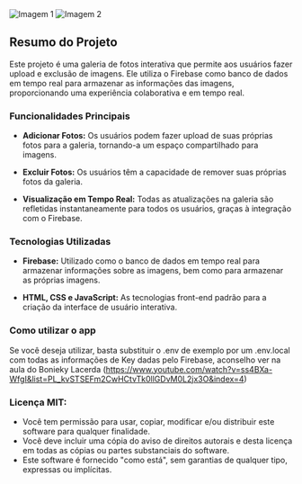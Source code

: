 <!DOCTYPE html>
<html>
<head>

</head>
<body>
<div class="container">
  <img src="https://i.imgur.com/tZbjwJg.jpg" alt="Imagem 1" class="image">
  <img src="https://i.imgur.com/7YeSu5i.jpg" alt="Imagem 2" class="image">
</div>

<!-- Resumo do Projeto -->
## Resumo do Projeto

Este projeto é uma galeria de fotos interativa que permite aos usuários fazer upload e exclusão de imagens. Ele utiliza o Firebase como banco de dados em tempo real para armazenar as informações das imagens, proporcionando uma experiência colaborativa e em tempo real.

### Funcionalidades Principais

- **Adicionar Fotos:** Os usuários podem fazer upload de suas próprias fotos para a galeria, tornando-a um espaço compartilhado para imagens.

- **Excluir Fotos:** Os usuários têm a capacidade de remover suas próprias fotos da galeria.

- **Visualização em Tempo Real:** Todas as atualizações na galeria são refletidas instantaneamente para todos os usuários, graças à integração com o Firebase.

### Tecnologias Utilizadas

- **Firebase:** Utilizado como o banco de dados em tempo real para armazenar informações sobre as imagens, bem como para armazenar as próprias imagens.

- **HTML, CSS e JavaScript:** As tecnologias front-end padrão para a criação da interface de usuário interativa.

### Como utilizar o app

Se você deseja utilizar, basta substituir o .env de exemplo por um .env.local com todas as informações de Key dadas pelo Firebase, aconselho ver na aula do Bonieky Lacerda (https://www.youtube.com/watch?v=ss4BXa-WfgI&list=PL_kvSTSEFm2CwHCtvTk0llGDvM0L2jx3O&index=4)


### Licença MIT:

- Você tem permissão para usar, copiar, modificar e/ou distribuir este software para qualquer finalidade.
- Você deve incluir uma cópia do aviso de direitos autorais e desta licença em todas as cópias ou partes substanciais do software.
- Este software é fornecido "como está", sem garantias de qualquer tipo, expressas ou implícitas.


</body>
</html>
